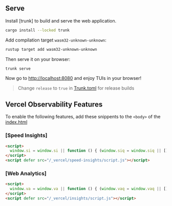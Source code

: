 ## Serve

Install [trunk] to build and serve the web application.

```sh
cargo install --locked trunk
```

Add compilation target `wasm32-unknown-unknown`:

```sh
rustup target add wasm32-unknown-unknown
```

Then serve it on your browser:

```sh
trunk serve
```

Now go to [http://localhost:8080](http://localhost:8080) and enjoy TUIs in your browser!

> Change `release` to `true` in [Trunk.toml](./Trunk.toml) for release builds

## Vercel Observability Features

To enable the following features, add these snippents to the `<body>` of the [index.html](./index.html)

### [Speed Insights]

```html
<script>
  window.si = window.si || function () { (window.siq = window.siq || []).push(arguments); };
</script>
<script defer src="/_vercel/speed-insights/script.js"></script>
```

### [Web Analytics]

```html
<script>
  window.va = window.va || function () { (window.vaq = window.vaq || []).push(arguments); };
</script>
<script defer src="/_vercel/insights/script.js"></script>
```
